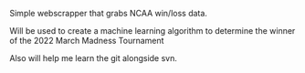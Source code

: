 Simple webscrapper that grabs NCAA win/loss data. 

Will be used to create a machine learning algorithm 
to determine the winner of the 2022 March Madness Tournament

Also will help me learn the git alongside svn. 